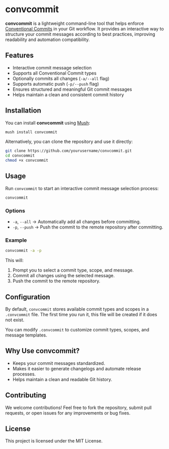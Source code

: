 # convcommit

**convcommit** is a lightweight command-line tool that helps enforce [Conventional Commits](https://www.conventionalcommits.org/) in your Git workflow. It provides an interactive way to structure your commit messages according to best practices, improving readability and automation compatibility.

## Features

- Interactive commit message selection
- Supports all Conventional Commit types
- Optionally commits all changes (`-a/--all` flag)
- Supports automatic push (`-p/--push` flag)
- Ensures structured and meaningful Git commit messages
- Helps maintain a clean and consistent commit history

## Installation

You can install **convcommit** using [Mush](https://github.com/javanile/mush):

```sh
mush install convcommit
```

Alternatively, you can clone the repository and use it directly:

```sh
git clone https://github.com/yourusername/convcommit.git
cd convcommit
chmod +x convcommit
```

## Usage

Run `convcommit` to start an interactive commit message selection process:

```sh
convcommit
```

### Options

- `-a`, `--all`  → Automatically add all changes before committing.
- `-p`, `--push` → Push the commit to the remote repository after committing.

### Example

```sh
convcommit -a -p
```

This will:
1. Prompt you to select a commit type, scope, and message.
2. Commit all changes using the selected message.
3. Push the commit to the remote repository.

## Configuration

By default, `convcommit` stores available commit types and scopes in a `.convcommit` file. The first time you run it, this file will be created if it does not exist.

You can modify `.convcommit` to customize commit types, scopes, and message templates.

## Why Use convcommit?

- Keeps your commit messages standardized.
- Makes it easier to generate changelogs and automate release processes.
- Helps maintain a clean and readable Git history.

## Contributing

We welcome contributions! Feel free to fork the repository, submit pull requests, or open issues for any improvements or bug fixes.

## License

This project is licensed under the MIT License.

